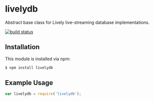 # livelydb

Abstract base class for Lively live-streaming database implementations.

[![build status](https://secure.travis-ci.org/eugeneware/livelydb.png)](http://travis-ci.org/eugeneware/livelydb)

## Installation

This module is installed via npm:

``` bash
$ npm install livelydb
```

## Example Usage

``` js
var livelydb = require('livelydb');
```
